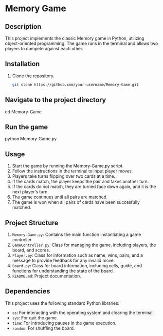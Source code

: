 # Memory Game

## Description
This project implements the classic Memory game in Python, utilizing object-oriented programming. The game runs in the terminal and allows two players to compete against each other.

## Installation
1. Clone the repository.
   ```bash
   git clone https://github.com/your-username/Memory-Game.git

## Navigate to the project directory
cd Memory-Game

## Run the game
python Memory-Game.py

## Usage
1. Start the game by running the Memory-Game.py script.
2. Follow the instructions in the terminal to input player moves.
3. Players take turns flipping over two cards at a time.
4. If the cards match, the player keeps the pair and takes another turn.
5. If the cards do not match, they are turned face down again, and it is the next player's turn.
6. The game continues until all pairs are matched.
7. The game is won when all pairs of cards have been succesfully matched.

## Project Structure
1. `Memory-Game.py`: Contains the main function instantiating a game controller.
2. `GameController.py`: Class for managing the game, including players, the board, and scores.
3. `Player.py`: Class for information such as name, wins, pairs, and a message to provide feedback for any invalid move.
4. `Board.py`: Class for board information, including cells, guide, and functions for understanding the state of the board.
2. `README.md`: Project documentation.

## Dependencies
This project uses the following standard Python libraries:

* `os`: For interacting with the operating system and clearing the terminal.
* `sys`: For quit the game.
* `time`: For introducing pauses in the game execution.
* `random`: For shuffling the board.